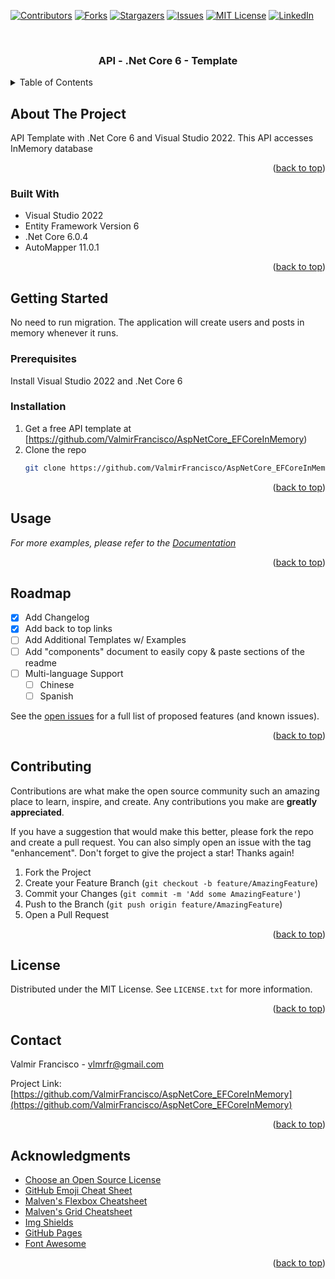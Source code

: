 <div id="top"></div>
<!--
*** Thanks for checking out the Best-README-Template. If you have a suggestion
*** that would make this better, please fork the repo and create a pull request
*** or simply open an issue with the tag "enhancement".
*** Don't forget to give the project a star!
*** Thanks again! Now go create something AMAZING! :D
-->



<!-- PROJECT SHIELDS -->
<!--
*** I'm using markdown "reference style" links for readability.
*** Reference links are enclosed in brackets [ ] instead of parentheses ( ).
*** See the bottom of this document for the declaration of the reference variables
*** for contributors-url, forks-url, etc. This is an optional, concise syntax you may use.
*** https://www.markdownguide.org/basic-syntax/#reference-style-links
-->
[![Contributors][contributors-shield]][contributors-url]
[![Forks][forks-shield]][forks-url]
[![Stargazers][stars-shield]][stars-url]
[![Issues][issues-shield]][issues-url]
[![MIT License][license-shield]][license-url]
[![LinkedIn][linkedin-shield]][linkedin-url]



<!-- PROJECT LOGO -->
<br />
<div align="center">

  <h3 align="center">API - .Net Core 6 - Template</h3>

</div>



<!-- TABLE OF CONTENTS -->
<details>
  <summary>Table of Contents</summary>
  <ol>
    <li>
      <a href="#about-the-project">About The Project</a>
      <ul>
        <li><a href="#built-with">Built With</a></li>
      </ul>
    </li>
    <li>
      <a href="#getting-started">Getting Started</a>
      <ul>
        <li><a href="#prerequisites">Prerequisites</a></li>
        <li><a href="#installation">Installation</a></li>
      </ul>
    </li>
    <li><a href="#usage">Usage</a></li>
    <li><a href="#roadmap">Roadmap</a></li>
    <li><a href="#contributing">Contributing</a></li>
    <li><a href="#license">License</a></li>
    <li><a href="#contact">Contact</a></li>
    <li><a href="#acknowledgments">Acknowledgments</a></li>
  </ol>
</details>



<!-- ABOUT THE PROJECT -->
## About The Project

API Template with .Net Core 6 and Visual Studio 2022.
This API accesses InMemory database

<p align="right">(<a href="#top">back to top</a>)</p>



### Built With

* Visual Studio 2022
* Entity Framework Version 6
* .Net Core 6.0.4
* AutoMapper 11.0.1

<p align="right">(<a href="#top">back to top</a>)</p>



<!-- GETTING STARTED -->
## Getting Started

No need to run migration. The application will create users and posts in memory whenever it runs.

### Prerequisites

Install Visual Studio 2022 and .Net Core 6

### Installation

1. Get a free API template at [https://github.com/ValmirFrancisco/AspNetCore_EFCoreInMemory)
2. Clone the repo
   ```sh
   git clone https://github.com/ValmirFrancisco/AspNetCore_EFCoreInMemory.git
   ```

<p align="right">(<a href="#top">back to top</a>)</p>



<!-- USAGE EXAMPLES -->
## Usage

_For more examples, please refer to the [Documentation](https://github.com/ValmirFrancisco/AspNetCore_EFCoreInMemory)_

<p align="right">(<a href="#top">back to top</a>)</p>



<!-- ROADMAP -->
## Roadmap

- [x] Add Changelog
- [x] Add back to top links
- [ ] Add Additional Templates w/ Examples
- [ ] Add "components" document to easily copy & paste sections of the readme
- [ ] Multi-language Support
    - [ ] Chinese
    - [ ] Spanish

See the [open issues](https://github.com/ValmirFrancisco/AspNetCore_EFCoreInMemory/issues) for a full list of proposed features (and known issues).

<p align="right">(<a href="#top">back to top</a>)</p>



<!-- CONTRIBUTING -->
## Contributing

Contributions are what make the open source community such an amazing place to learn, inspire, and create. Any contributions you make are **greatly appreciated**.

If you have a suggestion that would make this better, please fork the repo and create a pull request. You can also simply open an issue with the tag "enhancement".
Don't forget to give the project a star! Thanks again!

1. Fork the Project
2. Create your Feature Branch (`git checkout -b feature/AmazingFeature`)
3. Commit your Changes (`git commit -m 'Add some AmazingFeature'`)
4. Push to the Branch (`git push origin feature/AmazingFeature`)
5. Open a Pull Request

<p align="right">(<a href="#top">back to top</a>)</p>



<!-- LICENSE -->
## License

Distributed under the MIT License. See `LICENSE.txt` for more information.

<p align="right">(<a href="#top">back to top</a>)</p>



<!-- CONTACT -->
## Contact

Valmir Francisco - vlmrfr@gmail.com

Project Link: [https://github.com/ValmirFrancisco/AspNetCore_EFCoreInMemory](https://github.com/ValmirFrancisco/AspNetCore_EFCoreInMemory)

<p align="right">(<a href="#top">back to top</a>)</p>



<!-- ACKNOWLEDGMENTS -->
## Acknowledgments

* [Choose an Open Source License](https://choosealicense.com)
* [GitHub Emoji Cheat Sheet](https://www.webpagefx.com/tools/emoji-cheat-sheet)
* [Malven's Flexbox Cheatsheet](https://flexbox.malven.co/)
* [Malven's Grid Cheatsheet](https://grid.malven.co/)
* [Img Shields](https://shields.io)
* [GitHub Pages](https://pages.github.com)
* [Font Awesome](https://fontawesome.com)

<p align="right">(<a href="#top">back to top</a>)</p>



<!-- MARKDOWN LINKS & IMAGES -->
<!-- https://www.markdownguide.org/basic-syntax/#reference-style-links -->
[contributors-shield]: https://img.shields.io/github/contributors/ValmirFrancisco/Best-README-Template.svg?style=for-the-badge
[contributors-url]: https://github.com/ValmirFrancisco/Best-README-Template/graphs/contributors
[forks-shield]: https://img.shields.io/github/forks/ValmirFrancisco/Best-README-Template.svg?style=for-the-badge
[forks-url]: https://github.com/ValmirFrancisco/Best-README-Template/network/members
[stars-shield]: https://img.shields.io/github/stars/ValmirFrancisco/Best-README-Template.svg?style=for-the-badge
[stars-url]: https://github.com/ValmirFrancisco/Best-README-Template/stargazers
[issues-shield]: https://img.shields.io/github/issues/ValmirFrancisco/Best-README-Template.svg?style=for-the-badge
[issues-url]: https://github.com/ValmirFrancisco/Best-README-Template/issues
[license-shield]: https://img.shields.io/github/license/ValmirFrancisco/Best-README-Template.svg?style=for-the-badge
[license-url]: https://github.com/ValmirFrancisco/AspNetCore_EFCoreInMemory/blob/main/Licence.txt
[linkedin-shield]: https://img.shields.io/badge/-LinkedIn-black.svg?style=for-the-badge&logo=linkedin&colorB=555
[linkedin-url]: https://www.linkedin.com/in/valmir-francisco-b7a9a455/
[product-screenshot]: images/screenshot.png